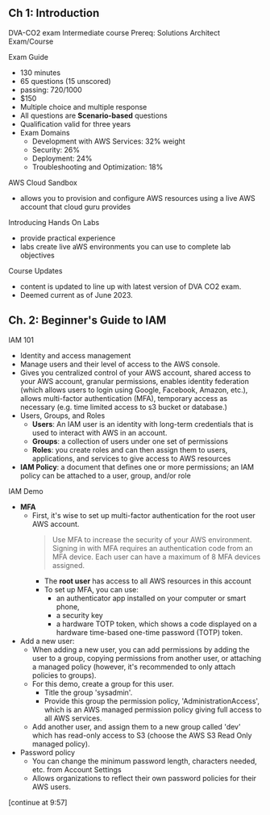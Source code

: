 ## Ch 1: Introduction
DVA-CO2 exam
Intermediate course
Prereq: Solutions Architect Exam/Course

Exam Guide
* 130 minutes
* 65 questions (15 unscored)
* passing: 720/1000
* $150
* Multiple choice and multiple response
* All questions are **Scenario-based** questions
* Qualification valid for three years
* Exam Domains
  * Development with AWS Services: 32% weight
  * Security: 26%
  * Deployment: 24%
  * Troubleshooting and Optimization: 18%

AWS Cloud Sandbox
* allows you to provision and configure AWS resources using a live AWS account that cloud guru provides

Introducing Hands On Labs
* provide practical experience
* labs create live aWS environments you can use to complete lab objectives

Course Updates
* content is updated to line up with latest version of DVA CO2 exam. 
* Deemed current as of June 2023.

## Ch. 2: Beginner's Guide to IAM
IAM 101
* Identity and access management
* Manage users and their level of access to the AWS console.
* Gives you centralized control of your AWS account, shared access to your AWS account, granular permissions, enables identity federation (which allows users to login using Google, Facebook, Amazon, etc.), allows multi-factor authentication (MFA), temporary access as necessary (e.g. time limited access to s3 bucket or database.)
* Users, Groups, and Roles
  * __Users__: An IAM user is an identity with long-term credentials that is used to interact with AWS in an account.
  * __Groups__: a collection of users under one set of permissions
  * __Roles__: you create roles and can then assign them to users, applications, and services to give access to AWS resources
* __IAM Policy__: a document that defines one or more permissions; an IAM policy can be attached to a user, group, and/or role

IAM Demo
* __MFA__
  * First, it's wise to set up multi-factor authentication for the root user AWS account. 
    > Use MFA to increase the security of your AWS environment. Signing in with MFA requires an authentication code from an MFA device. Each user can have a maximum of 8 MFA devices assigned. 
    * The __root user__ has access to all AWS resources in this account
    * To set up MFA, you can use:
      * an authenticator app installed on your computer or smart phone, 
      * a security key
      * a hardware TOTP token, which shows a code displayed on a hardware time-based one-time password (TOTP) token.
* Add a new user: 
  * When adding a new user, you can add permissions by adding the user to a group, copying permissions from another user, or attaching a managed policy (however, it's recommended to only attach policies to groups).
  * For this demo, create a group for this user.
    * Title the group 'sysadmin'.
    * Provide this group the permission policy, 'AdministrationAccess', which is an AWS managed permission policy giving full access to all AWS services.
  * Add another user, and assign them to a new group called 'dev' which has read-only access to S3 (choose the AWS S3 Read Only managed policy).
* Password policy
  * You can change the minimum password length, characters needed, etc. from Account Settings
  * Allows organizations to reflect their own password policies for their AWS users.

[continue at 9:57]